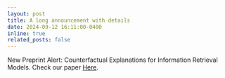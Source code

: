 ```yaml
---
layout: post
title: A long announcement with details
date: 2024-09-12 16:11:00-0400
inline: true
related_posts: false
---
```


New Preprint Alert: Counterfactual Explanations for Information Retrieval Models. Check our paper [Here](https://arxiv.org/abs/2409.00860).


